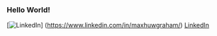 ### Hello World!

[![LinkedIn](https://i.stack.imgur.com/gVE0j.png "LinkedIn")] (https://www.linkedin.com/in/maxhuwgraham/) [LinkedIn](https://www.linkedin.com/in/maxhuwgraham/)

